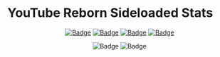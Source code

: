 # YouTube Reborn Sideloaded Stats

<p align="center">
    <a href="https://github.com/arichorn/uYouPlus/release/latest"><img src="https://custom-icon-badges.demolab.com/github/v/release/arichorn/YouTube-Reborn-Sideloaded?color=brightgreen&label=Latest%20release" alt="Badge"></img></a>
    <a href="https://github.com/arichorn/uYouPlus/releases/latest"><img src="https://img.shields.io/github/downloads/arichorn/YouTube-Reborn-Sideloaded/total?label=Download" alt="Badge"></img></a>
    <a href="https://github.com/arichorn/uYouPlus/commit"><img src="https://custom-icon-badges.demolab.com/github/last-commit/arichorn/YouTube-Reborn-Sideloaded?logo=history&logoColor=white&label=Last commit" alt="Badge"></img></a>
    <a href="https://github.com/arichorn/uYouPlus/issues"><img src="https://custom-icon-badges.demolab.com/github/issues-raw/arichorn/YouTube-Reborn-Sideloaded?logo=issue-opened&label=Issues" alt="Badge"></img></a>
</p>

<p align="center">
   <img src="https://img.shields.io/github/stars/arichorn/YouTube-Reborn-Sideloaded?style=social" alt="Badge"/>
   <img src="https://img.shields.io/github/forks/arichorn/YouTube-Reborn-Sideloaded?style=social" alt="Badge"/>
</p>
